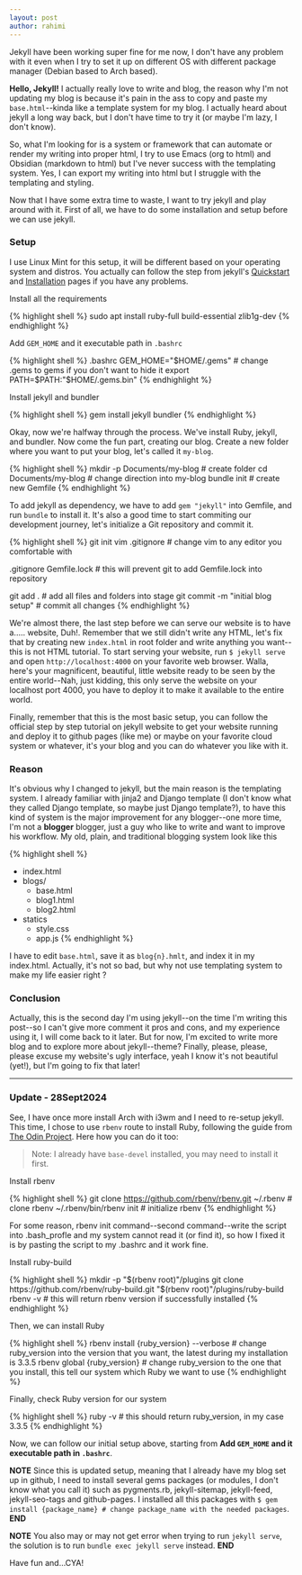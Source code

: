 ```yaml
---
layout: post
author: rahimi
---
```


<div class="tldr">
    Jekyll have been working super fine for me now, I don't have any problem with it even when I try to set it up on different OS with different package manager (Debian based to Arch based).
</div>

**Hello, Jekyll!** I actually really love to write and blog, the reason why I'm not updating my blog is because it's pain in the ass to copy and paste my `base.html`--kinda like a template system for my blog. I actually heard about jekyll a long way back, but I don't have time to try it (or maybe I'm lazy, I don't know).

So, what I'm looking for is a system or framework that can automate or render my writing into proper html, I try to use Emacs (org to html) and Obsidian (markdown to html) but I've never success with the templating system. Yes, I can export my writing into html but I struggle with the templating and styling.

Now that I have some extra time to waste, I want to try jekyll and play around with it. First of all, we have to do some installation and setup before we can use jekyll.

### Setup  

I use Linux Mint for this setup, it will be different based on your operating system and distros. You actually can follow the step from jekyll's [Quickstart](https://jekyllrb.com/docs/) and [Installation](https://jekyllrb.com/docs/installation/) pages if you have any problems.  

Install all the requirements

{% highlight shell %}
sudo apt install ruby-full build-essential zlib1g-dev
{% endhighlight %}

Add `GEM_HOME` and it executable path in `.bashrc`

{% highlight shell %}
.bashrc
GEM_HOME="$HOME/.gems"  # change .gems to gems if you don't want to hide it
export PATH=$PATH:"$HOME/.gems.bin"
{% endhighlight %}

Install jekyll and bundler

{% highlight shell %}
gem install jekyll bundler
{% endhighlight %}

Okay, now we're halfway through the process. We've install Ruby, jekyll, and bundler. Now come the fun part, creating our blog. Create a new folder where you want to put your blog, let's called it `my-blog`.

{% highlight shell %}
mkdir -p Documents/my-blog    # create folder
cd Documents/my-blog          # change direction into my-blog
bundle init                   # create new Gemfile
{% endhighlight %}

To add jekyll as dependency, we have to add `gem "jekyll"` into Gemfile, and run `bundle` to install it. It's also a good time to start commiting our development journey, let's initialize a Git repository and commit it.

{% highlight shell %}
git init
vim .gitignore                        # change vim to any editor you comfortable with

.gitignore
Gemfile.lock                            # this will prevent git to add Gemfile.lock into repository

git add .                             # add all files and folders into stage 
git commit -m "initial blog setup"    # commit all changes
{% endhighlight %}

We're almost there, the last step before we can serve our website is to have a..... website, Duh!. Remember that we still didn't write any HTML, let's fix that by creating new `index.html` in root folder and write anything you want--this is not HTML tutorial. To start serving your website, run `$ jekyll serve` and open `http://localhost:4000` on your favorite web browser. Walla, here's your magnificent, beautiful, little website ready to be seen by the entire world--Nah, just kidding, this only serve the website on your localhost port 4000, you have to deploy it to make it available to the entire world.

Finally, remember that this is the most basic setup, you can follow the official step by step tutorial on jekyll website to get your website running and deploy it to github pages (like me) or maybe on your favorite cloud system or whatever, it's your blog and you can do whatever you like with it.

### Reason

It's obvious why I changed to jekyll, but the main reason is the templating system. I already familiar with jinja2 and Django template (I don't know what they called Django template, so maybe just Django template?), to have this kind of system is the major improvement for any blogger--one more time, I'm not a __blogger__ blogger, just a guy who like to write and want to improve his workflow. My old, plain, and traditional blogging system look like this

{% highlight shell %}
- index.html  
- blogs/
    - base.html
    - blog1.html
    - blog2.html
- statics
    - style.css
    - app.js
{% endhighlight %}

I have to edit `base.html`, save it as `blog{n}.hmlt`, and index it in my index.html. Actually, it's not so bad, but why not use templating system to make my life easier right ? 

### Conclusion

Actually, this is the second day I'm using jekyll--on the time I'm writing this post--so I can't give more comment it pros and cons, and my experience using it, I will come back to it later. But for now, I'm excited to write more blog and to explore more about jekyll--theme? Finally, please, please, please excuse my website's ugly interface, yeah I know it's not beautiful (yet!), but I'm going to fix that later!

---

### Update - 28Sept2024

See, I have once more install Arch with i3wm and I need to re-setup jekyll. This time, I chose to use `rbenv` route to install Ruby, following the guide from [The Odin Project](https://www.theodinproject.com/lessons/ruby-installing-ruby). Here how you can do it too:

> Note: I already have `base-devel` installed, you may need to install it first.

Install rbenv

{% highlight shell %}
git clone https://github.com/rbenv/rbenv.git ~/.rbenv # clone rbenv
~/.rbenv/bin/rbenv init # initialize rbenv
{% endhighlight %}

For some reason, rbenv init command--second command--write the script into .bash_profle and my system cannot read it (or find it), so how I fixed it is by pasting the script to my .bashrc and it work fine.

Install ruby-build

{% highlight shell %}
mkdir -p "$(rbenv root)"/plugins
git clone https://github.com/rbenv/ruby-build.git "$(rbenv root)"/plugins/ruby-build
rbenv -v # this will return rbenv version if successfully installed
{% endhighlight %}

Then, we can install Ruby

{% highlight shell %}
rbenv install {ruby_version} --verbose # change ruby_version into the version that you want, the latest during my installation is 3.3.5
rbenv global {ruby_version} # change ruby_version to the one that you install, this tell our system which Ruby we want to use
{% endhighlight %}

Finally, check Ruby version for our system

{% highlight shell %}
ruby -v # this should return ruby_version, in my case 3.3.5
{% endhighlight %}

Now, we can follow our initial setup above, starting from **Add `GEM_HOME` and it executable path in `.bashrc`**.

**NOTE** Since this is updated setup, meaning that I already have my blog set up in github, I need to install several gems packages (or modules, I don't know what you call it) such as pygments.rb, jekyll-sitemap, jekyll-feed, jekyll-seo-tags and github-pages. I installed all this packages with `$ gem install {package_name} # change package_name with the needed packages`. **END**

**NOTE** You also may or may not get error when trying to run `jekyll serve`, the solution is to run `bundle exec jekyll serve`  instead. **END**

Have fun and...CYA!